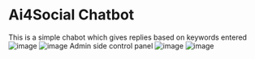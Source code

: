 # Ai4Social Chatbot
This is a simple chabot which gives replies based on keywords entered <br>
![image](https://github.com/rohankant/Ai4SocialCB/assets/85503948/39d594e4-c751-4b10-9272-4a1e1b73ec2b)
![image](https://github.com/rohankant/Ai4SocialCB/assets/85503948/dd41af23-ef17-410c-aad8-6e6f494bb062)
Admin side control panel
![image](https://github.com/rohankant/Ai4SocialCB/assets/85503948/c8cd6f29-b1a3-46a9-ab8f-9015dc91d756)
![image](https://github.com/rohankant/Ai4SocialCB/assets/85503948/40d74334-1dc4-4d05-878d-6d8a95de1454)
